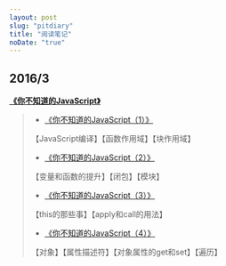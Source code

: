 ```yaml
---
layout: post
slug: "pitdiary"
title: "阅读笔记"
noDate: "true"
---
```


## 2016/3
**[《你不知道的JavaScript》](/tags/《你不知道的JavaScript》/)**
> - [《你不知道的JavaScript（1）》](/2016/03/16/你不知道的JavaScript-1/)
>
>  【JavaScript编译】【函数作用域】【块作用域】
>
> - [《你不知道的JavaScript（2）》](/2016/03/17/你不知道的JavaScript-2/)
>
>  【变量和函数的提升】【闭包】【模块】
>
> - [《你不知道的JavaScript（3）》](/2016/03/18/你不知道的JavaScript-3/)
>
>  【this的那些事】【apply和call的用法】
>
> - [《你不知道的JavaScript（4）》](/2016/03/21/你不知道的JavaSctipt-4/)
>
>  【对象】【属性描述符】【对象属性的get和set】【遍历】
